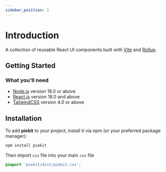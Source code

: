 ```yaml
---
sidebar_position: 1
---
```


# Introduction

A collection of reusable React UI components built with [Vite](https://vitejs.dev/) and [Rollup](https://rollupjs.org/).

## Getting Started

### What you'll need

- [Node.js](https://nodejs.org/en/download/) version 18.0 or above
- [React.js](https://react.dev/) version 18.0 and above
- [TailwindCSS](https://tailwindcss.com/) version 4.0 or above

## Installation

To add **piekit** to your project, install it via npm (or your preferred package manager):

```bash
npm install piekit
```

Then import `css` file into your main `css` file

```css
@import 'piekit/dist/piekit.css';
```